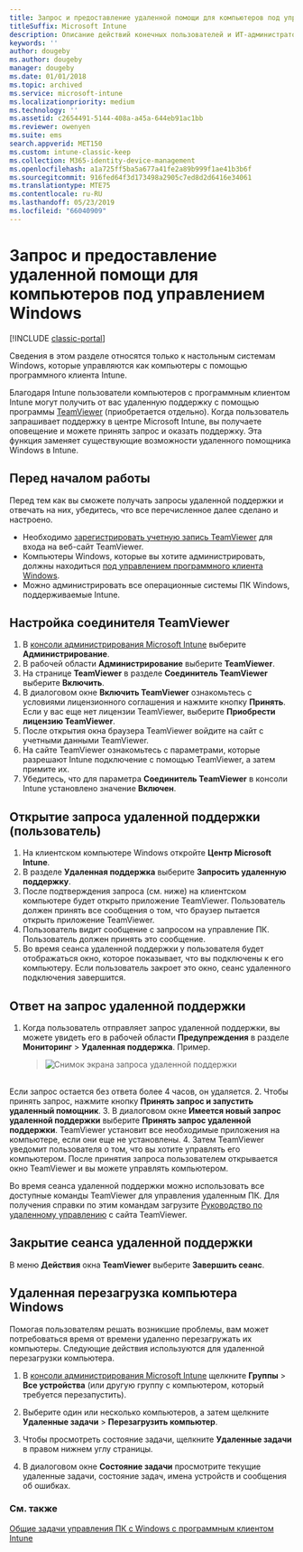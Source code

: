 ```yaml
---
title: Запрос и предоставление удаленной помощи для компьютеров под управлением Windows
titleSuffix: Microsoft Intune
description: Описание действий конечных пользователей и ИТ-администраторов по запросу и предоставлению удаленной помощи для настольных систем с Windows, управляемых как компьютеры, и по удаленному запуску компьютеров.
keywords: ''
author: dougeby
ms.author: dougeby
manager: dougeby
ms.date: 01/01/2018
ms.topic: archived
ms.service: microsoft-intune
ms.localizationpriority: medium
ms.technology: ''
ms.assetid: c2654491-5144-408a-a45a-644eb91ac1bb
ms.reviewer: owenyen
ms.suite: ems
search.appverid: MET150
ms.custom: intune-classic-keep
ms.collection: M365-identity-device-management
ms.openlocfilehash: a1a725ff5ba5a677a41fe2a89b999f1ae41b3b6f
ms.sourcegitcommit: 916fed64f3d173498a2905c7ed8d2d6416e34061
ms.translationtype: MTE75
ms.contentlocale: ru-RU
ms.lasthandoff: 05/23/2019
ms.locfileid: "66040909"
---
```

# <a name="request-and-provide-remote-assistance-for-windows-pcs"></a>Запрос и предоставление удаленной помощи для компьютеров под управлением Windows

[!INCLUDE [classic-portal](includes/classic-portal.md)]

Сведения в этом разделе относятся только к настольным системам Windows, которые управляются как компьютеры с помощью программного клиента Intune.

Благодаря Intune пользователи компьютеров с программным клиентом Intune могут получить от вас удаленную поддержку с помощью программы [TeamViewer](https://www.teamviewer.com) (приобретается отдельно). Когда пользователь запрашивает поддержку в центре Microsoft Intune, вы получаете оповещение и можете принять запрос и оказать поддержку. Эта функция заменяет существующие возможности удаленного помощника Windows в Intune.


## <a name="before-you-start"></a>Перед началом работы

Перед тем как вы сможете получать запросы удаленной поддержки и отвечать на них, убедитесь, что все перечисленное далее сделано и настроено.

- Необходимо [зарегистрировать учетную запись TeamViewer](https://login.teamviewer.com/LogOn#register) для входа на веб-сайт TeamViewer.
- Компьютеры Windows, которые вы хотите администрировать, должны находиться [под управлением программного клиента Windows](manage-windows-pcs-with-microsoft-intune.md).
- Можно администрировать все операционные системы ПК Windows, поддерживаемые Intune.

## <a name="configure-the-teamviewer-connector"></a>Настройка соединителя TeamViewer

1. В [консоли администрирования Microsoft Intune](https://manage.microsoft.com) выберите **Администрирование**.
2. В рабочей области **Администрирование** выберите **TeamViewer**.
3. На странице **TeamViewer** в разделе **Соединитель TeamViewer** выберите **Включить**.
4. В диалоговом окне **Включить TeamViewer** ознакомьтесь с условиями лицензионного соглашения и нажмите кнопку **Принять**. Если у вас еще нет лицензии TeamViewer, выберите **Приобрести лицензию TeamViewer**.
5. После открытия окна браузера TeamViewer войдите на сайт с учетными данными TeamViewer.
6. На сайте TeamViewer ознакомьтесь с параметрами, которые разрешают Intune подключение с помощью TeamViewer, а затем примите их.
7. Убедитесь, что для параметра **Соединитель TeamViewer** в консоли Intune установлено значение **Включен**.


## <a name="open-a-remote-assistance-request-end-user"></a>Открытие запроса удаленной поддержки (пользователь)

1. На клиентском компьютере Windows откройте **Центр Microsoft Intune**.
2. В разделе **Удаленная поддержка** выберите **Запросить удаленную поддержку**.
3. После подтверждения запроса (см. ниже) на клиентском компьютере будет открыто приложение TeamViewer. Пользователь должен принять все сообщения о том, что браузер пытается открыть приложение TeamViewer.
4. Пользователь видит сообщение с запросом на управление ПК. Пользователь должен принять это сообщение.
5. Во время сеанса удаленной поддержки у пользователя будет отображаться окно, которое показывает, что вы подключены к его компьютеру. Если пользователь закроет это окно, сеанс удаленного подключения завершится.

## <a name="respond-to-a-remote-assistance-request"></a>Ответ на запрос удаленной поддержки

1. Когда пользователь отправляет запрос удаленной поддержки, вы можете увидеть его в рабочей области **Предупреждения** в разделе **Мониторинг** > **Удаленная поддержка**. Пример.
   > ![Снимок экрана запроса удаленной поддержки](/intune/media/team-viewer.png)

<br>Если запрос остается без ответа более 4 часов, он удаляется.
2. Чтобы принять запрос, нажмите кнопку **Принять запрос и запустить удаленный помощник**.
3. В диалоговом окне **Имеется новый запрос удаленной поддержки** выберите **Принять запрос удаленной поддержки**. TeamViewer установит все необходимые приложения на компьютере, если они еще не установлены.
4. Затем TeamViewer уведомит пользователя о том, что вы хотите управлять его компьютером. После принятия запроса пользователем открывается окно TeamViewer и вы можете управлять компьютером.

Во время сеанса удаленной поддержки можно использовать все доступные команды TeamViewer для управления удаленным ПК. Для получения справки по этим командам загрузите [Руководство по удаленному управлению](http://www.teamviewer.com/en/support/documents/) с сайта TeamViewer.

## <a name="close-the-remote-assistance-session"></a>Закрытие сеанса удаленной поддержки

В меню **Действия** окна **TeamViewer** выберите **Завершить сеанс**.

## <a name="remotely-restart-a-windows-pc"></a>Удаленная перезагрузка компьютера Windows
Помогая пользователям решать возникшие проблемы, вам может потребоваться время от времени удаленно перезагружать их компьютеры. Следующие действия используются для удаленной перезагрузки компьютера.

1.  В [консоли администрирования Microsoft Intune](https://manage.microsoft.com/) щелкните **Группы** &gt; **Все устройства** (или другую группу с компьютером, который требуется перезапустить).

2.  Выберите один или несколько компьютеров, а затем щелкните **Удаленные задачи** &gt; **Перезагрузить компьютер**.

3.  Чтобы просмотреть состояние задачи, щелкните **Удаленные задачи** в правом нижнем углу страницы.

4.  В диалоговом окне **Состояние задачи** просмотрите текущие удаленные задачи, состояние задач, имена устройств и сообщения об ошибках.

### <a name="see-also"></a>См. также

[Общие задачи управления ПК с Windows с программным клиентом Intune](common-windows-pc-management-tasks-with-the-microsoft-intune-computer-client.md)
